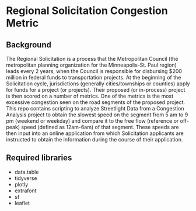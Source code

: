 # Regional Solicitation Congestion Metric

## Background
The Regional Solicitation is a process that the Metropolitan Council (the metropolitan planning organization for the Minneapolis-St. Paul region) leads every 2 years, when the Council is responsible for disbursing $200 million in federal funds to transportation projects.  At the beginning of the Solicitation cycle, jurisdictions (generally cities/townships or counties) apply for funds for a project (or projects).  Their proposed (or in-process) project is then scored on a number of metrics.  One of the metrics is the most excessive congestion seen on the road segments of the proposed project.  This repo contains scripting to analyze Streetlight Data from a Congestion Analysis project to obtain the slowest speed on the segment from 5 am to 9 pm (weekend or weekday) and compare it to the free flow (reference or off-peak) speed (defined as 12am-6am) of that segment.  These speeds are then input into an online application from which Solicitation applicants are instructed to obtain the information during the course of their application.

## Required libraries
* data.table
* tidyverse
* plotly
* extrafont
* sf
* leaflet
